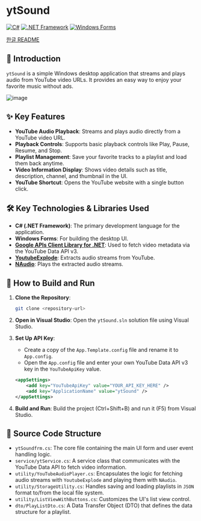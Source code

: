 # ytSound

[![C#](https://img.shields.io/badge/C%23-blueviolet)](https://docs.microsoft.com/en-us/dotnet/csharp/)
[![.NET Framework](https://img.shields.io/badge/.NET-512BD4?logo=dotnet)](https://dotnet.microsoft.com/)
[![Windows Forms](https://img.shields.io/badge/Windows_Forms-lightgrey)](https://docs.microsoft.com/en-us/dotnet/desktop/winforms/)

[한글 README](README.md)

## 📖 Introduction

`ytSound` is a simple Windows desktop application that streams and plays audio from YouTube video URLs. It provides an easy way to enjoy your favorite music without ads.

![image](https://github.com/user-attachments/assets/d6197fef-4242-402b-9296-5eb9403447f8)

## ✨ Key Features

*   **YouTube Audio Playback**: Streams and plays audio directly from a YouTube video URL.
*   **Playback Controls**: Supports basic playback controls like Play, Pause, Resume, and Stop.
*   **Playlist Management**: Save your favorite tracks to a playlist and load them back anytime.
*   **Video Information Display**: Shows video details such as title, description, channel, and thumbnail in the UI.
*   **YouTube Shortcut**: Opens the YouTube website with a single button click.

## 🛠️ Key Technologies & Libraries Used

*   **C# (.NET Framework)**: The primary development language for the application.
*   **Windows Forms**: For building the desktop UI.
*   **[Google APIs Client Library for .NET](https://github.com/googleapis/google-api-dotnet-client)**: Used to fetch video metadata via the YouTube Data API v3.
*   **[YoutubeExplode](https://github.com/Tyrrrz/YoutubeExplode)**: Extracts audio streams from YouTube.
*   **[NAudio](https://github.com/naudio/NAudio)**: Plays the extracted audio streams.

## 🚀 How to Build and Run

1.  **Clone the Repository**:
    ```bash
    git clone <repository-url>
    ```
2.  **Open in Visual Studio**:
    Open the `ytSound.sln` solution file using Visual Studio.

3.  **Set Up API Key**:
    *   Create a copy of the `App.Template.config` file and rename it to `App.config`.
    *   Open the `App.config` file and enter your own YouTube Data API v3 key in the `YouTubeApiKey` value.
    ```xml
    <appSettings>
        <add key="YouTubeApiKey" value="YOUR_API_KEY_HERE" />
        <add key="ApplicationName" value="ytSound" />
    </appSettings>
    ```

4.  **Build and Run**:
    Build the project (Ctrl+Shift+B) and run it (F5) from Visual Studio.

## 📂 Source Code Structure

*   `ytSoundfrm.cs`: The core file containing the main UI form and user event handling logic.
*   `service/ytService.cs`: A service class that communicates with the YouTube Data API to fetch video information.
*   `utility/YouTubeAudioPlayer.cs`: Encapsulates the logic for fetching audio streams with `YoutubeExplode` and playing them with `NAudio`.
*   `utility/StorageUtility.cs`: Handles saving and loading playlists in `JSON` format to/from the local file system.
*   `utility/ListViewWithButtons.cs`: Customizes the UI's list view control.
*   `dto/PlayListDto.cs`: A Data Transfer Object (DTO) that defines the data structure for a playlist.
